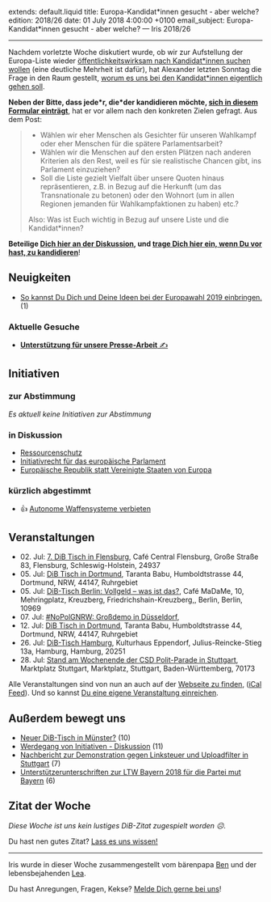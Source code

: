 extends: default.liquid
title: Europa-Kandidat\*innen gesucht - aber welche? 
edition: 2018/26
date: 01 July 2018 4:00:00 +0100
email_subject: Europa-Kandidat\*innen gesucht - aber welche? — Iris 2018/26

---

Nachdem vorletzte Woche diskutiert wurde, ob wir zur Aufstellung der Europa-Liste wieder [öffentlichkeitswirksam nach Kandidat\*innen suchen wollen]() (eine deutliche Mehrheit ist dafür), hat Alexander letzten Sonntag die Frage in den Raum gestellt, [worum es uns bei den Kandidat\*innen eigentlich gehen soll](https://marktplatz.bewegung.jetzt/t/kandidat-innen-gesucht-aber-welche/23042).

**Neben der Bitte, dass jede\*r, die\*der kandidieren möchte, [sich in diesem Formular einträgt](https://umfragen.bewegung.jetzt/index.php/943315)**, hat er vor allem nach den konkreten Zielen gefragt. Aus dem Post:

> - Wählen wir eher Menschen als Gesichter für unseren Wahlkampf oder eher Menschen für die spätere Parlamentsarbeit?
> - Wählen wir die Menschen auf den ersten Plätzen nach anderen Kriterien als den Rest, weil es für sie realistische Chancen gibt, ins Parlament einzuziehen?
> - Soll die Liste gezielt Vielfalt über unsere Quoten hinaus repräsentieren, z.B. in Bezug auf die Herkunft (um das Transnationale zu betonen) oder den Wohnort (um in allen Regionen jemanden für Wahlkampfaktionen zu haben) etc.?
>
> Also: Was ist Euch wichtig in Bezug auf unsere Liste und die Kandidat\*innen?


**Beteilige [Dich hier an der Diskussion](https://marktplatz.bewegung.jetzt/t/kandidat-innen-gesucht-aber-welche/23042), und [trage Dich hier ein, wenn Du vor hast, zu kandidieren](https://umfragen.bewegung.jetzt/index.php/943315)**!

## Neuigkeiten

 - [So kannst Du Dich und Deine Ideen bei der Europawahl 2019 einbringen.](https://marktplatz.bewegung.jetzt/t/so-kannst-du-dich-und-deine-ideen-bei-der-europawahl-2019-einbringen/23069) (1)

### Aktuelle Gesuche

 - [**Unterstützung für unsere Presse-Arbeit** ✍️](https://marktplatz.bewegung.jetzt/t/unterstuetzung-fuer-unsere-presse-arbeit/22928)

## Initiativen

### zur Abstimmung
_Es aktuell keine Initiativen zur Abstimmung_

### in Diskussion
 - [Ressourcenschutz](https://abstimmen.bewegung.jetzt/initiative/162-ressourcenschutz)
 - [Initiativrecht für das europäische Parlament](https://abstimmen.bewegung.jetzt/initiative/193-initiativrecht-fur-das-europaische-parlament)
 - [Europäische Republik statt Vereinigte Staaten von Europa](https://abstimmen.bewegung.jetzt/initiative/194-europaische-republik-statt-vereinigte-staaten-von-europa)

### kürzlich abgestimmt

 - 👍 [Autonome Waffensysteme verbieten](https://abstimmen.bewegung.jetzt/initiative/186-autonome-waffensysteme-verbieten)


## Veranstaltungen

 - 02.&nbsp;Jul: [7. DiB Tisch in Flensburg](https://bewegung.jetzt/veranstaltungen/7-dib-tisch-in-flensburg/), Café Central Flensburg, Große Straße 83, Flensburg, Schleswig-Holstein, 24937
 - 05.&nbsp;Jul: [DiB Tisch in Dortmund](https://bewegung.jetzt/veranstaltungen/dib-tisch-in-dortmund-9/), Taranta Babu, Humboldtstrasse 44, Dortmund, NRW, 44147, Ruhrgebiet
 - 05.&nbsp;Jul: [DiB-Tisch Berlin: Vollgeld – was ist das?](https://bewegung.jetzt/veranstaltungen/dib-tisch-berlin-vollgeld-was-ist-das/), Café MaDaMe, 10, Mehringplatz, Kreuzberg, Friedrichshain-Kreuzberg,, Berlin, Berlin, 10969
 - 07.&nbsp;Jul: [#NoPolGNRW: Großdemo in Düsseldorf](https://bewegung.jetzt/veranstaltungen/nopolgnrw-grossdemo-in-duesseldorf/), 
 - 12.&nbsp;Jul: [DiB Tisch in Dortmund](https://bewegung.jetzt/veranstaltungen/dib-tisch-in-dortmund-11/), Taranta Babu, Humboldtstrasse 44, Dortmund, NRW, 44147, Ruhrgebiet
 - 26.&nbsp;Jul: [DiB-Tisch Hamburg](https://bewegung.jetzt/veranstaltungen/dib-tisch-hamburg/), Kulturhaus Eppendorf, Julius-Reincke-Stieg 13a, Hamburg, Hamburg, 20251
 - 28.&nbsp;Jul: [Stand am Wochenende der CSD Polit-Parade in Stuttgart](https://bewegung.jetzt/veranstaltungen/stand-am-wochenende-der-csd-polit-parade-in-stuttgart/), Marktplatz Stuttgart, Marktplatz, Stuttgart, Baden-Württemberg, 70173

Alle Veranstaltungen sind von nun an auch auf der [Webseite zu finden](https://bewegung.jetzt/veranstaltungen/), ([iCal Feed](https://bewegung.jetzt/?ical=1)). Und so kannst [Du eine eigene Veranstaltung einreichen](https://marktplatz.bewegung.jetzt/t/eine-veranstaltung-auf-der-webseite-einreichen/21379).

## Außerdem bewegt uns

 - [Neuer DiB-Tisch in Münster?](https://marktplatz.bewegung.jetzt/t/neuer-dib-tisch-in-muenster/23032) (10)
 - [Werdegang von Initiativen - Diskussion](https://marktplatz.bewegung.jetzt/t/werdegang-von-initiativen-diskussion/23031) (11)
 - [Nachbericht zur Demonstration gegen Linksteuer und Uploadfilter in Stuttgart](https://marktplatz.bewegung.jetzt/t/nachbericht-zur-demonstration-gegen-linksteuer-und-uploadfilter-in-stuttgart/23036) (7)
 - [Unterstützerunterschriften zur LTW Bayern 2018 für die Partei mut Bayern](https://marktplatz.bewegung.jetzt/t/unterstuetzerunterschriften-zur-ltw-bayern-2018-fuer-die-partei-mut-bayern/23117) (6)


## Zitat der Woche
_Diese Woche ist uns kein lustiges DiB-Zitat zugespielt worden ☹._

Du hast nen gutes Zitat? [Lass es uns wissen!](https://marktplatz.bewegung.jetzt/t/lustige-dib-zitate/10175)


---

Iris wurde in dieser Woche zusammengestellt vom bärenpapa [Ben](https://marktplatz.bewegung.jetzt/u/Ben/) und der lebensbejahenden [Lea](https://marktplatz.bewegung.jetzt/u/Leia/).

Du hast Anregungen, Fragen, Kekse? [Melde Dich gerne bei uns](https://marktplatz.bewegung.jetzt/t/neu-iris-die-woechtliche-zusammenfasssung-zum-sonntagsbrunch/10990)!
